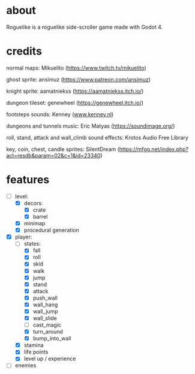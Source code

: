 # about

Roguelike is a roguelike side-scroller game made with Godot 4.

# credits

normal maps: Mikuelito (https://www.twitch.tv/mikuelito)

ghost sprite: ansimuz (https://www.patreon.com/ansimuz)

knight sprite: aamatniekss (https://aamatniekss.itch.io/)

dungeon tileset: genewheel (https://genewheel.itch.io/)

footsteps sounds: Kenney (www.kenney.nl)

dungeons and tunnels music: Eric Matyas (https://soundimage.org/)

roll, stand, attack and wall_climb sound effects: Krotos Audio Free Library

key, coin, chest, candle sprites: SilentDream (https://mfgg.net/index.php?act=resdb&param=02&c=1&id=23340)

# features

-   [ ] level:
    -   [x] decors:
        -   [x] crate
        -   [x] barrel
    -   [x] minimap
    -   [x] procedural generation
-   [x] player:
    -   [ ] states:
        -   [x] fall
        -   [x] roll
        -   [x] skid
        -   [x] walk
        -   [x] jump
        -   [x] stand
        -   [x] attack
        -   [x] push_wall
        -   [x] wall_hang
        -   [x] wall_jump
        -   [x] wall_slide
        -   [ ] cast_magic
        -   [x] turn_around
        -   [x] bump_into_wall
    -   [x] stamina
    -   [x] life points
    -   [x] level up / experience
-   [ ] enemies
